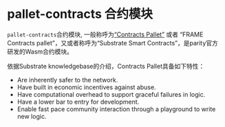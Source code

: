 # pallet-contracts 合约模块

`pallet-contracts`合约模块, 一般称呼为[“Contracts Pallet”](https://substrate.dev/docs/en/knowledgebase/smart-contracts/contracts-pallet) 或者 “FRAME Contracts pallet”，又或者称呼为“Substrate Smart Contracts”，是parity官方研发的Wasm合约模块。

依据Substrate knowledgebase的介绍，Contracts Pallet具备如下特性：
* Are inherently safer to the network.
* Have built in economic incentives against abuse.
* Have computational overhead to support graceful failures in logic.
* Have a lower bar to entry for development.
* Enable fast pace community interaction through a playground to write new logic.